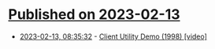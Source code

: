# [Published on 2023-02-13](index.md)

* [2023-02-13, 08:35:32](https://news.ycombinator.com/item?id=34771385) - [Client Utility Demo (1998) [video]](https://www.youtube.com/watch?v=t-OKL7cKarA)
